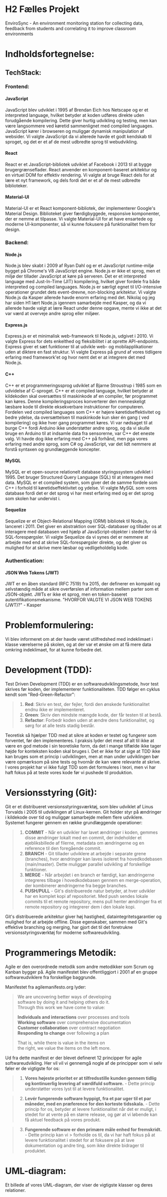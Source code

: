 # H2 Fælles Projekt

EnviroSync - An environment monitoring station for collecting data, feedback from students and
correlating it to improve classroom environments

# Indholdsfortegnelse:

## TechStack:

### Frontend:

#### JavaScript

JavaScript blev udviklet i 1995 af Brendan Eich hos Netscape og er et interpreted language, hvilket
betyder at koden udføres direkte uden forudgående kompilering. Dette giver hurtig udvikling og
testing, men kan være langsommere ved køretid sammenlignet med compiled languages. JavaScript kører
i browseren og muliggør dynamisk manipulation af websider. Vi valgte JavaScript da vi allerede
havde et godt kendskab til sproget, og det er et af de mest udbredte sprog til webudvikling.

#### React

React er et JavaScript-bibliotek udviklet af Facebook i 2013 til at bygge brugergrænseflader. React
anvender en komponent-baseret arkitektur og en virtuel DOM for effektiv rendering. Vi valgte at
bruge React dels for at lære et nyt framework, og dels fordi det er et af de mest udbredte
biblioteker.

#### Material-UI

Material-UI er et React komponent-bibliotek, der implementerer Google's Material Design. Biblioteket
giver færdigbyggede, responsive komponenter, der er nemme at tilpasse. Vi valgte Material-UI for
at have ensartede og moderne UI-komponenter, så vi kunne fokusere på funktionalitet frem for
design.

### Backend:

#### Node.js

Node.js blev skabt i 2009 af Ryan Dahl og er et JavaScript runtime-miljø bygget på Chrome's V8
JavaScript engine. Node.js er ikke et sprog, men et miljø der tillader JavaScript at køre på
serveren. Det er et interpreted language med Just-In-Time (JIT) kompilering, hvilket giver fordele
fra både interpreted og compiled languages. Node.js er særligt egnet til I/O-intensive operationer
grundet dets event-drevne, non-blocking arkitektur. Vi valgte Node.js da Kasper allerede havde enorm
erfaring med det. Nikolaj og jeg har siden H1 lært Node.js igennem samarbejde med Kasper, og da
vi allerede havde valgt at lære React under denne opgave, mente vi ikke at det var værd at
overveje andre sprog eller miljøer.

#### Express.js

Express.js er et minimalisk web-framework til Node.js, udgivet i 2010. Vi valgte Express for dets
enkelthed og fleksibilitet i at oprette API-endpoints. Express giver et sæt funktioner til at
udvikle web- og mobilapplikationer uden at diktere en fast struktur. Vi valgte Express på grund
af vores tidligere erfaring med framework'et og hvor nemt det er at integrere det med Node.js.

#### C++

C++ er et programmeringssprog udviklet af Bjarne Stroustrup i 1985 som en udvidelse af C-sproget.
C++ er et compiled language, hvilket betyder at kildekoden skal oversættes til maskinkode af en
compiler, før programmet kan køres. Denne kompileringsproces konverterer den menneskeligt læsbare
kode til direkte eksekverbare instruktioner for computeren. Fordelen ved compiled languages som C++
er højere køretidseffektivitet og bedre ydelse, da oversættelsen til maskinkode kun sker én gang (
ved kompilering) og ikke hver gang programmet køres. Vi var nødsaget til at burge C++ fordi
Arduino ikke understøtter andre sprog, og da vi skulle bruge en Arduino til at indsamle data
fra sensorerne, var C++ det eneste valg. Vi havde dog ikke erfaring med C++ på forhånd, men pga
vores erfaring med andre sprog, som C# og JavaScript, var det lidt nemmere at forstå syntaxen og
grundlæggende koncepter.

#### MySQL

MySQL er et open-source relationelt database styringssystem udviklet i 1995. Det bruger
Structured Query Language (SQL) til at interagere med data. MySQL er et compiled system, som
giver det de samme fordele som C++ i forhold til køretidseffektivitet og ydelse.
Vi valgte MySQL som vores database fordi det er det sprog vi har mest erfaring med og er det
sprog som skolen har undervist i.

#### Sequelize

Sequelize er et Object-Relational Mapping (ORM) bibliotek til Node.js, lanceret i 2011. Det giver en
abstraktion over SQL-databaser og tillader os at interagere med databasen ved hjælp af
JavaScript-objekter i stedet for rå SQL-forespørgsler. Vi valgte Sequelize da vi synes det er
nemmere at arbejde med end at skrive SQL-forespørgsler direkte, og det giver os mulighed for at
skrive mere læsbar og vedligeholdelig kode.

### Authentication:

#### JSON Web Tokens (JWT)

JWT er en åben standard (RFC 7519) fra 2015, der definerer en kompakt og selvstændig måde at sikre
overførslen af information mellem parter som et JSON-objekt. JWTs er ikke et sprog, men en
token-baseret autentifikationsmekanisme.
"HVORFOR VALGTE VI JSON WEB TOKENS (JWT)?" - Kasper

# Problemformulering:

Vi blev informeret om at der havde været utilfredshed med indeklimaet i klasse værelserne på skolen,
og at der var et ønske om at få mere data omkring indeklimaet, for at kunne forbedre det.

# Development (TDD):

Test Driven Development (TDD) er en softwareudviklingsmetode, hvor test skrives før koden, der
implementerer funktionaliteten. TDD følger en cyklus kendt som "Red-Green-Refactor":

> 1. **Red**: Skriv en test, der fejler, fordi den ønskede funktionalitet endnu ikke er
     implementeret.
> 2. **Green**: Skriv den mindste mængde kode, der får testen til at bestå.
> 3. **Refactor**: Forbedr koden uden at ændre dens funktionalitet, og sørg for at alle tests stadig
     består.

Teoretisk så hjælper TDD med at sikre at koden er testet og fungerer som forventet, før den
implementeres.
I praksis lyder det mest af alt til ikke at være en god metode i sin teoretiske form, da det i
mange tilfælde ikke tager højde for konteksten koden skal bruges i. Det er ikke for at sige at TDD
ikke kan bruges som et princip i udviklingen, men at man under udviklingen bør være opmærksom på
sine tests og hvornår de kan være relevante at skrive. I vores projekt har vi ikke fulgt TDD som
det formuleres i teori, men vi har haft fokus på at teste vores kode før vi pushede til produktion.

# Versionsstyring (Git):

Git er et distribueret versionsstyringsværktøj, som blev udviklet af Linus Torvalds i 2005 til
udviklingen af Linux-kernen. Git holder styr på ændringer i kildekode over tid og muliggør
samarbejde mellem flere udviklere. Systemet fungerer gennem en række grundlæggende operationer:

> 1. **COMMIT** - Når en udvikler har lavet ændringer i koden, gemmes disse ændringer lokalt med en
     commit, der indeholder et øjebliksbillede af filerne, metadata om ændringerne og en reference
     til
     den foregående commit.
> 2. **BRANCH** - Git tillader udviklere at arbejde i separate grene (branches), hvor ændringer kan
     laves
     isoleret fra hovedkodebasen (main/master). Dette muliggør parallel udvikling af forskellige
     funktioner.
> 3. **MERGE** - Når arbejdet i en branch er færdigt, kan ændringerne integreres tilbage i
     hovedkodebasen
     gennem en merge-operation, der kombinerer ændringerne fra begge branches.
> 4. **PUSH/PULL** - Git's distribuerede natur betyder, at hver udvikler har en komplet kopi af
     repositoriet. Med push sendes lokale commits til et remote repository, mens pull henter
     ændringer
     fra et remote repository og integrerer dem i den lokale kopi.

Git's distribuerede arkitektur giver høj hastighed, dataintegritetsgarantier og mulighed for at
arbejde offline. Disse egenskaber, sammen med Git's effektive branching og merging, har gjort det
til det foretrukne versionsstyringsværktøj for moderne softwareudvikling.

# Programmerings Metodik:

Agile er den overordnede metodik som andre metodikker som Scrum og Kanban bygger på. Agile
manifestet blev offentliggjort i 2001 af en gruppe softwareudviklere fra forskellige baggrunde.

Manifestet fra agilemanifesto.org lyder:

> We are uncovering better ways of developing  
> software by doing it and helping others do it.  
> Through this work we have come to value:
> 
> **Individuals and interactions** over processes and tools  
> **Working software** over comprehensive documentation  
> **Customer collaboration** over contract negotiation  
> **Responding to change** over following a plan
>
> That is, while there is value in the items on  
> the right, we value the items on the left more.


Ud fra dette manifest er der blevet defineret 12 principper for agile softwareudvikling. Her vil
vil vi gennemgå nogle af de principper som vi selv føler er de vigtigste for os:

> 1. **Vores højeste prioritet er at tilfredsstille kunden gennem tidlig og kontinuerlig levering af
   værdifuld software.** - Dette princip understøtter vores lyst til at levere funktionalitet.

> 2. **Levér fungerende software hyppigt, fra et par uger til et par måneder, med en præference for
   den korteste tidsskala.** - Dette princip for os, betyder at levere funktionalitet når det er
   muligt, i stedet for at vente på en større release, og gør at vi løbende kan få aktuel
   feedback på vores produkt.

> 3. **Fungerende software er den primære måle enhed for fremskridt.** - Dette princip kan vi 
    > forholde
   os til, da vi har haft fokus på at levere funktionalitet i stedet for at fokusere på at lave
   dokumentation og andre ting, som ikke direkte bidrager til produktet.

# UML-diagram:

Et billede af vores UML-diagram, der viser de vigtigste klasser og deres relationer.

